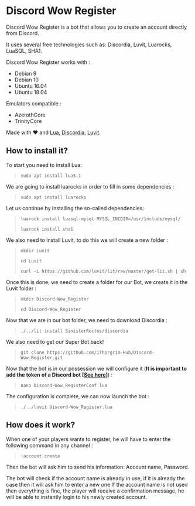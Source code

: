 # Discord Wow Register

Discord Wow Register is a bot that allows you to create an account directly from Discord.

It uses several free technologies such as: Discordia, Luvit, Luarocks, LuaSQL, SHA1.

Discord Wow Register works with :
  - Debian 9
  - Debian 10
  - Ubuntu 16.04
  - Ubuntu 18.04

Emulators compatible : 
  - AzerothCore
  - TrinityCore
  
Made with ❤ and [Lua](http://www.lua.org/), [Discordia](https://github.com/SinisterRectus/Discordia), [Luvit](https://luvit.io).

## How to install it?

To start you need to install Lua:
  > `sudo apt install lua5.1`


We are going to install luarocks in order to fill in some dependencies :    
> `sudo apt install luarocks`


Let us continue by installing the so-called dependencies:  
> `luarock install luasql-mysql MYSQL_INCDIR=/usr/include/mysql/`
>
> `luarock install sha1`


We also need to install Luvit, to do this we will create a new folder : 
> `mkdir Luvit`
>
> `cd Luvit`
>
> `curl -L https://github.com/luvit/lit/raw/master/get-lit.sh | sh`


Once this is done, we need to create a folder for our Bot, we create it in the Luvit folder : 
> `mkdir Discord-Wow_Register`
>
> `cd Discord-Wow_Register`


Now that we are in our bot folder, we need to download Discordia : 
> `./../lit install SinisterRectus/discordia`


We also need to get our Super Bot back! 
> `git clone https://github.com/iThorgrim-Hub/Discord-Wow_Register.git`


Now that the bot is in our possession we will configure it (**It is important to add the token of a Discord bot [[See here](https://discordpy.readthedocs.io/en/latest/discord.html)]**) : 
> `nano Discord-Wow_RegisterConf.lua`


The configuration is complete, we can now launch the bot : 
> `./../luvit Discord-Wow_Register.lua`



## How does it work?

When one of your players wants to register, he will have to enter the following command in any channel : 
> `!account create`


Then the bot will ask him to send his information: Account name, Password.

The bot will check if the account name is already in use, if it is already the case then it will ask him to enter a new one
If the account name is not used then everything is fine, the player will receive a confirmation message, he will be able to instantly login to his newly created account.
